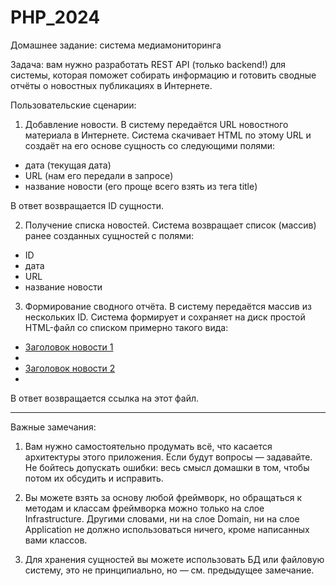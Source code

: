 # PHP_2024

Домашнее задание: система медиамониторинга

Задача: вам нужно разработать REST API (только backend!) для системы, которая поможет собирать информацию и готовить сводные отчёты о новостных публикациях в Интернете.

Пользовательские сценарии:

1) Добавление новости. В систему передаётся URL новостного материала в Интернете. Система скачивает HTML по этому URL и создаёт на его основе сущность со следующими полями:

- дата (текущая дата)
- URL (нам его передали в запросе)
- название новости (его проще всего взять из тега title)

В ответ возвращается ID сущности.

2) Получение списка новостей. Система возвращает список (массив) ранее созданных сущностей с полями:

- ID
- дата
- URL
- название новости

3) Формирование сводного отчёта. В систему передаётся массив из нескольких ID. Система формирует и сохраняет на диск простой HTML-файл со списком примерно такого вида:

<ul>
  <li><a href="...">Заголовок новости 1</a><li>
  <li><a href="...">Заголовок новости 2</a><li>
</ul>

В ответ возвращается ссылка на этот файл.

---

Важные замечания:

1) Вам нужно самостоятельно продумать всё, что касается архитектуры этого приложения. Если будут вопросы — задавайте. Не бойтесь допускать ошибки: весь смысл домашки в том, чтобы потом их обсудить и исправить.

2) Вы можете взять за основу любой фреймворк, но обращаться к методам и классам фреймворка можно только на слое Infrastructure. Другими словами, ни на слое Domain, ни на слое Application не должно использоваться ничего, кроме написанных вами классов.

3) Для хранения сущностей вы можете использовать БД или файловую систему, это не принципиально, но — см. предыдущее замечание.